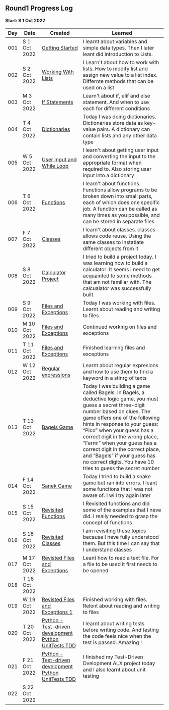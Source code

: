 ## Round1 Progress Log
**Start: S 1 Oct 2022**


| Day | Date | Created | Learned |
| --- | ------------ | ------------------------ | --------- |
| 001 | S 1 Oct 2022 | [Getting Started](001) | I learnt about variables and simple data types. Then I later leant did introduction to Lists. |
| 002 | S 2 Oct 2022 | [Working With Lists](002) | I Learn't about how to work with lists. How to modify list and assign new value to a list index. Differnte methods that can be used on a list |
| 003 | M 3 Oct 2022 | [If Statements](003) | Learn't about if, elif and else statement. And when to use each for different conditions |
| 004 | T 4 Oct 2022 | [Dictionaries](004) | Today I was doing dictionaries. Dictionaries store data as key-value pairs. A dictionary can contain lists and any other data type |
| 005 | W 5 Oct 2022 | [User Input and While Loop](005) | I learn't about getting user input and converting the input to the appropriate format when required to. Also storing user input into a dictionary |
| 006 | T 6 Oct 2022 | [Functions](006) | I learn't about functions. Functions allow programs to be broken down into small parts, each of which does one specific job. A function can be called as many times as you possible, and can be stored in separate files.|
| 007 | F 7 Oct 2022 | [Classes](007) | I learn't about classes. classes allows code reuse. Using the same classes to instatiate different objects from it|
| 008 | S 8 Oct 2022 | [Calculator Project](008) | I tried to build a project today. I was learning how to build a calculator. It seems i need to get acquainted to some methods that am not familiar with. The calcualator was successfully built.|
| 009 | S 9 Oct 2022 | [Files and Exceptions](009) | Today I was working with files. Learnt about reading and writing to files|
| 010 | M 10 Oct 2022 | [Files and Exceptions](010) | Continued working on files and exceptions |
| 011 | T 11 Oct 2022 | [Files and Exceptions](011) | Finished learning files and exceptions |
| 012 | W 12 Oct 2022 | [Regular expressions](012) | Learnt about regular expresions and how to use them to find a keyword in a stinrg of texts |
| 013 | T 13 Oct 2022 | [Bagels Game](013) | Today I was building a game called Bagels.  In Bagels, a deductive logic game, you must guess a secret three-digit number based on clues. The game offers one of the following hints in response to your guess: “Pico” when your guess has a correct digit in the wrong place, “Fermi” when your guess has a correct digit in the correct place, and “Bagels” if your guess has no correct digits. You have 10 tries to guess the secret number|
| 014 | F 14 Oct 2022 | [Sanek Game](015) | Today I tried to build a snake game but ran into errors. I leant some functions that I was not aware of. I will try again later|
| 015 | S 15 Oct 2022 | [Revisited Functions](015) | I Revisited functions and did some of the examples that I neve did. I really needed to grasp the concept of functions|
| 016 | S 16 Oct 2022 | [Revisited Classes](016) | I am revisiting these topics because I neve fully understood them. But this time I can say that I understand classes|
| 017 | M 17 Oct 2022 | [Revisted Files and Exceptions](017) | Leant how to read a text file. For a file to be used it first needs to be opened|
| 018 | T 18 Oct 2022 |   |  |
| 019 | W 19 Oct 2022 | [Revisted Files and Exceptions 1](019) | Finished working with files. Relent about reading and writing to files |
| 020 | T 20 Oct 2022 | [Python - Test-driven development Python UnitTests TDD](020) | I learnt about writing tests before writing code. And testing the code feels nice when the test is passed. Amazing ! |
| 021 | F 21 Oct 2022 | [Python - Test-driven development Python UnitTests TDD](021) |I finished my Test-Driven Dvelopment ALX project today and I also learnt about unit testing |
| 022 | S 22 Oct 2022 | [](022) | |


